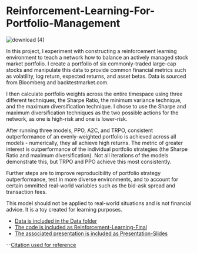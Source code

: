 # Reinforcement-Learning-For-Portfolio-Management

![download (4)](https://user-images.githubusercontent.com/103140702/233470094-62b07402-cd74-48af-a07f-aff9b1633db5.png)


In this project, I experiment with constructing a reinforcement learning environment to teach a network how to balance an actively managed stock market portfolio.  I create a portfolio of six commonly-traded large-cap stocks and manipulate this data to provide common financial metrics such as volatility, log return, expected returns, and asset betas.  Data is sourced from Bloomberg and backtestmarket.com.

I then calculate portfolio weights across the entire timespace using three different techniques, the Sharpe Ratio, the minimum variance technique, and the maximum diversification technique.  I chose to use the Sharpe and maximum diversification techniques as the two possible actions for the network, as one is high-risk and one is lower-risk.

After running three models, PPO, A2C, and TRPO, consistent outperformance of an evenly-weighted portfolio is achieved across all models - numerically, they all achieve high returns.  The metric of greater interest is outperformance of the individual portfolio strategies (the Sharpe Ratio and maximum diversification).  Not all iterations of the models demonstrate this, but TRPO and PPO achieve this most consistently.

Further steps are to improve reproducibility of portfolio strategy outperformance, test in more diverse environments, and to account for certain ommitted real-world variables such as the bid-ask spread and transaction fees.   

This model should not be applied to real-world situations and is not financial advice.  It is a toy created for learning purposes.  

- [Data is included in the Data folder](/tree/main/Data)
- [The code is included as Reinforcement-Learning-Final](/blob/main/Reinforcement-Learning-Final.ipynb)  
- [The associated presentation is included as Presentation-Slides](/Presentation-Slides.pdf)


--[Citation used for reference](https://arxiv.org/pdf/1706.10059.pdf%EF%BC%89)
